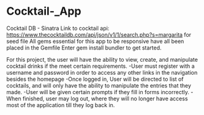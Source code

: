 # Cocktail-_App
Cocktail DB - Sinatra 
Link to cocktail api: https://www.thecocktaildb.com/api/json/v1/1/search.php?s=margarita for 
seed file
All gems essential for this app to be responsive have all been placed in the Gemfile
Enter gem install bundler to get started.

For this project, the user will have the ability to view, create, and manipulate cocktail drinks if the meet 
certain requirements.
-User must register with a username and password in order to access any other links in the navigation besides the homepage
-Once logged in, User will be directed to list of cocktails, and will only have the ability to manipulate the entries that they made.
-User will be given certain prompts if they fill in forms incorrectly.
-When finished, user may log out, where they will no longer have access most of the application till they log back in.
